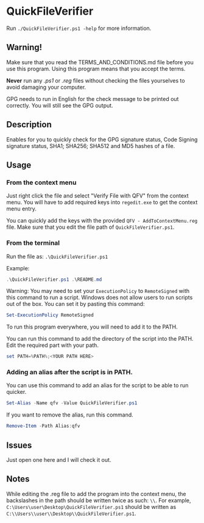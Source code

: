 # QuickFileVerifier

Run `./QuickFileVerifier.ps1 -help` for more information.

## Warning!

Make sure that you read the TERMS_AND_CONDITIONS.md file before you use this program. Using this program means that you accept the terms.

**Never** run any _.ps1_ or _.reg_ files without checking the files yourselves to avoid damaging your computer.

GPG needs to run in English for the check message to be printed out correctly. You will still see the GPG output.

## Description

Enables for you to quickly check for the GPG signature status, Code Signing signature status, SHA1; SHA256; SHA512 and MD5 hashes of a file.

## Usage

### From the context menu

Just right click the file and select "Verify File with QFV" from the context menu. You will have to add required keys into `regedit.exe` to get the context menu entry.

You can quickly add the keys with the provided `QFV - AddToContextMenu.reg` file. Make sure that you edit the file path of `QuickFileVerifier.ps1`.

### From the terminal

Run the file as: `.\QuickFileVerifier.ps1`

Example:
```powershell
.\QuickFileVerifier.ps1 .\README.md
```

Warning: You may need to set your `ExecutionPolicy` to `RemoteSigned` with this command to run a script. Windows does not allow users to run scripts out of the box.
You can set it by pasting this command:
```powershell
Set-ExecutionPolicy RemoteSigned
```
To run this program everywhere, you will need to add it to the PATH.

You can run this command to add the directory of the script into the PATH. Edit the required part with your path.

```powershell
set PATH=%PATH%;<YOUR PATH HERE>
```
### Adding an alias after the script is in PATH.

You can use this command to add an alias for the script to be able to run quicker.
```powershell
Set-Alias -Name qfv -Value QuickFileVerifier.ps1
```

If you want to remove the alias, run this command.
```powershell
Remove-Item -Path Alias:qfv
```

## Issues

Just open one here and I will check it out.

## Notes

While editing the .reg file to add the program into the context menu, the backslashes in the path should be written twice as such: `\\`. For example, `C:\Users\user\Desktop\QuickFileVerifier.ps1` should be written as `C:\\Users\\user\\Desktop\\QuickFileVerifier.ps1`.

